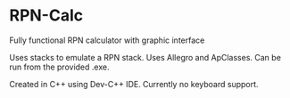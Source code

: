 # RPN-Calc
Fully functional RPN calculator with graphic interface

Uses stacks to emulate a RPN stack. Uses Allegro and ApClasses. Can be run from the provided .exe.

Created in C++ using Dev-C++ IDE. Currently no keyboard support.
